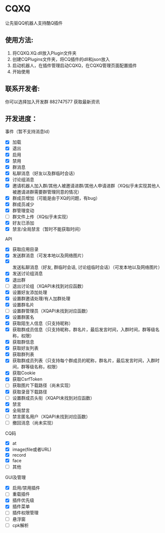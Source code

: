 # CQXQ
让先驱QQ机器人支持酷Q插件

## 使用方法:
1. 将CQXQ.XQ.dll放入Plugin文件夹
2. 创建CQPlugins文件夹，将CQ插件的dll和json放入
3. 启动机器人，在插件管理启动CQXQ，在CQXQ管理页面配置插件
4. 开始使用

## 联系开发者:
你可以选择加入开发群 882747577 获取最新资讯

## 开发进度：
事件（暂不支持消息Id）
- [x] 加载
- [x] 退出
- [x] 启用
- [x] 禁用
- [x] 群消息
- [x] 私聊消息（好友以及群临时会话）
- [x] 讨论组消息
- [x] 邀请机器人加入群/其他人被邀请进群/其他人申请进群（XQ似乎未实现其他人被邀请进群需要群管理同意的情况）
- [x] 群成员增加（可能是由于XQ的问题，有bug）
- [x] 群成员减少
- [x] 群管理变动
- [ ] 群文件上传（XQ似乎未实现）
- [x] 好友已添加
- [x] 禁言/全局禁言（暂时不能获取时间）

API
- [x] 获取应用目录
- [x] 发送群消息（可发本地以及网络图片）
- [x] 发送私聊消息（好友, 群临时会话, 讨论组临时会话）（可发本地以及网络图片）
- [x] 发送讨论组消息
- [x] 退出群
- [ ] 退出讨论组（XQAPI未找到对应函数）
- [x] 设置好友添加处理
- [x] 设置群邀请处理/有人加群处理
- [x] 设置群名片
- [ ] 设置群管理员（XQAPI未找到对应函数）
- [x] 设置群匿名
- [x] 获取陌生人信息（只支持昵称）
- [x] 获取群成员信息（只支持昵称，群名片，最后发言时间，入群时间，群等级名称，权限）
- [x] 获取群信息
- [x] 获取好友列表
- [x] 获取群列表
- [x] 获取群成员列表（只支持每个群成员的昵称，群名片，最后发言时间，入群时间，群等级名称，权限）
- [x] 获取Cookie
- [x] 获取CsrfToken
- [ ] 获取图片下载路径（尚未实现）
- [x] 获取录音下载路径
- [ ] 设置群成员头衔（XQAPI未找到对应函数）
- [x] 禁言
- [x] 全局禁言
- [ ] 禁言匿名用户（XQAPI未找到对应函数）
- [ ] 撤回消息（尚未实现）

CQ码
- [x] at
- [x] image(file或者URL)
- [x] record
- [x] face
- [ ] 其他

GUI及管理
- [x] 启用/禁用插件
- [ ] 重载插件
- [x] 插件优先级
- [x] 插件菜单
- [ ] 插件权限管理
- [ ] 悬浮窗
- [ ] cpk解析
